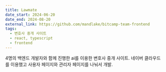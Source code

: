 ```yaml
---
title: Lawmate
date_start: 2024-06-20
date_end: 2024-08-20
external_link: https://github.com/mandlake/bitcamp-team-frontend
tags:
  - 변호사 중개 사이트
  - react, typescript
  - frontend
---
```


4명의 백엔드 개발자와 함께 진행한 ai를 이용한 변호사 중개 사이트. 네이버 클라우드를 이용했고 사용자 페이지와 관리자 페이지를 나눠서 개발.

<!--more-->
